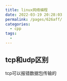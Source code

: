 ```yaml
---
title: linux网络编程
date: 2022-03-19 20:28:03
permalink: /pages/626aff/
categories: 
  - cpp
tags: 
  - 
---
```


## tcp和udp区别

tcp可以报错数据包传输的


